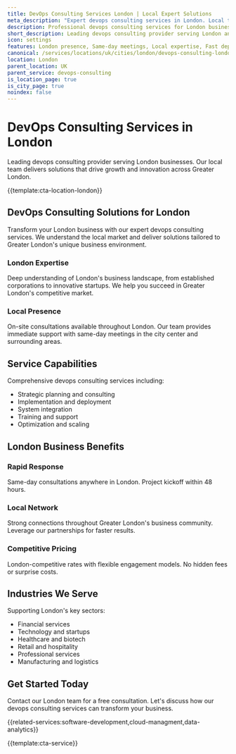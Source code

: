 ```yaml
---
title: DevOps Consulting Services London | Local Expert Solutions
meta_description: "Expert devops consulting services in London. Local team, same-day consultations, proven results. Transform your business today."
description: Professional devops consulting services for London businesses
short_description: Leading devops consulting provider serving London and Greater London.
icon: settings
features: London presence, Same-day meetings, Local expertise, Fast deployment, Competitive rates, Proven track record
canonical: /services/locations/uk/cities/london/devops-consulting-london.html
location: London
parent_location: UK
parent_service: devops-consulting
is_location_page: true
is_city_page: true
noindex: false
---
```


# DevOps Consulting Services in London

Leading devops consulting provider serving London businesses. Our local team delivers solutions that drive growth and innovation across Greater London.

{{template:cta-location-london}}

## DevOps Consulting Solutions for London

Transform your London business with our expert devops consulting services. We understand the local market and deliver solutions tailored to Greater London's unique business environment.

### London Expertise

Deep understanding of London's business landscape, from established corporations to innovative startups. We help you succeed in Greater London's competitive market.

### Local Presence

On-site consultations available throughout London. Our team provides immediate support with same-day meetings in the city center and surrounding areas.

## Service Capabilities

Comprehensive devops consulting services including:
- Strategic planning and consulting
- Implementation and deployment
- System integration
- Training and support
- Optimization and scaling

## London Business Benefits

### Rapid Response
Same-day consultations anywhere in London. Project kickoff within 48 hours.

### Local Network
Strong connections throughout Greater London's business community. Leverage our partnerships for faster results.

### Competitive Pricing
London-competitive rates with flexible engagement models. No hidden fees or surprise costs.

## Industries We Serve

Supporting London's key sectors:
- Financial services
- Technology and startups
- Healthcare and biotech
- Retail and hospitality
- Professional services
- Manufacturing and logistics

## Get Started Today

Contact our London team for a free consultation. Let's discuss how our devops consulting services can transform your business.

{{related-services:software-development,cloud-managment,data-analytics}}

{{template:cta-service}}
